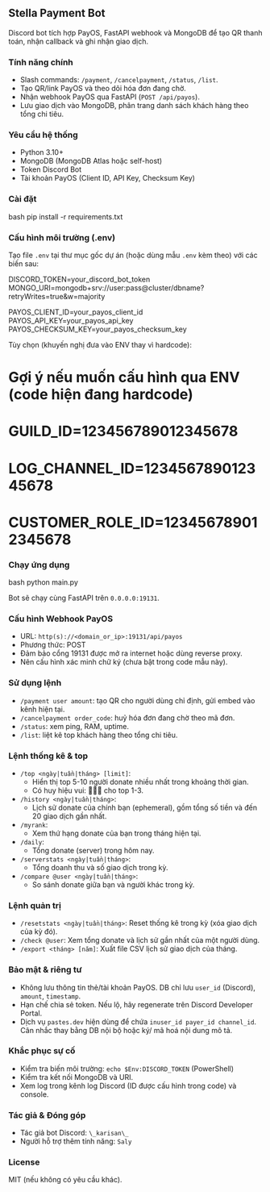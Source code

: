## Stella Payment Bot

Discord bot tích hợp PayOS, FastAPI webhook và MongoDB để tạo QR thanh toán, nhận callback và ghi nhận giao dịch.

### Tính năng chính
- Slash commands: `/payment`, `/cancelpayment`, `/status`, `/list`.
- Tạo QR/link PayOS và theo dõi hóa đơn đang chờ.
- Nhận webhook PayOS qua FastAPI (`POST /api/payos`).
- Lưu giao dịch vào MongoDB, phân trang danh sách khách hàng theo tổng chi tiêu.

### Yêu cầu hệ thống
- Python 3.10+
- MongoDB (MongoDB Atlas hoặc self-host)
- Token Discord Bot
- Tài khoản PayOS (Client ID, API Key, Checksum Key)

### Cài đặt
bash
pip install -r requirements.txt


### Cấu hình môi trường (.env)
Tạo file `.env` tại thư mục gốc dự án (hoặc dùng mẫu `.env` kèm theo) với các biến sau:

DISCORD_TOKEN=your_discord_bot_token
MONGO_URI=mongodb+srv://user:pass@cluster/dbname?retryWrites=true&w=majority

PAYOS_CLIENT_ID=your_payos_client_id
PAYOS_API_KEY=your_payos_api_key
PAYOS_CHECKSUM_KEY=your_payos_checksum_key


Tùy chọn (khuyến nghị đưa vào ENV thay vì hardcode):

# Gợi ý nếu muốn cấu hình qua ENV (code hiện đang hardcode)
# GUILD_ID=123456789012345678
# LOG_CHANNEL_ID=123456789012345678
# CUSTOMER_ROLE_ID=123456789012345678


### Chạy ứng dụng
bash
python main.py

Bot sẽ chạy cùng FastAPI trên `0.0.0.0:19131`.

### Cấu hình Webhook PayOS
- URL: `http(s)://<domain_or_ip>:19131/api/payos`
- Phương thức: POST
- Đảm bảo cổng 19131 được mở ra internet hoặc dùng reverse proxy.
- Nên cấu hình xác minh chữ ký (chưa bật trong code mẫu này).

### Sử dụng lệnh
- `/payment user amount`: tạo QR cho người dùng chỉ định, gửi embed vào kênh hiện tại.
- `/cancelpayment order_code`: huỷ hóa đơn đang chờ theo mã đơn.
- `/status`: xem ping, RAM, uptime.
- `/list`: liệt kê top khách hàng theo tổng chi tiêu.

### Lệnh thống kê & top
- `/top <ngày|tuần|tháng> [limit]`:
  - Hiển thị top 5-10 người donate nhiều nhất trong khoảng thời gian.
  - Có huy hiệu vui: 🥇🥈🥉 cho top 1-3.
- `/history <ngày|tuần|tháng>`:
  - Lịch sử donate của chính bạn (ephemeral), gồm tổng số tiền và đến 20 giao dịch gần nhất.
- `/myrank`:
  - Xem thứ hạng donate của bạn trong tháng hiện tại.
- `/daily`:
  - Tổng donate (server) trong hôm nay.
- `/serverstats <ngày|tuần|tháng>`:
  - Tổng doanh thu và số giao dịch trong kỳ.
- `/compare @user <ngày|tuần|tháng>`:
  - So sánh donate giữa bạn và người khác trong kỳ.

### Lệnh quản trị
- `/resetstats <ngày|tuần|tháng>`: Reset thống kê trong kỳ (xóa giao dịch của kỳ đó).
- `/check @user`: Xem tổng donate và lịch sử gần nhất của một người dùng.
- `/export <tháng> [năm]`: Xuất file CSV lịch sử giao dịch của tháng.

### Bảo mật & riêng tư
- Không lưu thông tin thẻ/tài khoản PayOS. DB chỉ lưu `user_id` (Discord), `amount`, `timestamp`.
- Hạn chế chia sẻ token. Nếu lộ, hãy regenerate trên Discord Developer Portal.
- Dịch vụ `pastes.dev` hiện dùng để chứa `inuser_id payer_id channel_id`. Cân nhắc thay bằng DB nội bộ hoặc ký/ mã hoá nội dung mô tả.

### Khắc phục sự cố
- Kiểm tra biến môi trường: `echo $Env:DISCORD_TOKEN` (PowerShell)
- Kiểm tra kết nối MongoDB và URI.
- Xem log trong kênh log Discord (ID được cấu hình trong code) và console.

### Tác giả & Đóng góp
- Tác giả bot Discord: `\_karisan\_`
- Người hỗ trợ thêm tính năng: `Saly`

### License
MIT (nếu không có yêu cầu khác).
